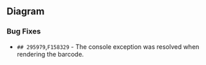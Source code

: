 ##  Diagram

###    Bug Fixes

- `## 295979`,`F158329` - The console exception was resolved when rendering the barcode.
